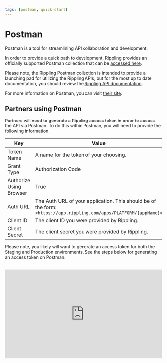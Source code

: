 ```yaml
---
tags: [postman, quick-start]
---
```


# Postman

Postman is a tool for streamlining API collaboration and development.

In order to provide a quick path to development, Rippling provides an officially supported Postman collection that can be [accessed here](https://documenter.getpostman.com/view/11475460/T1LQhS1V?version=latest).

Please note, the Rippling Postman collection is intended to provide a launching pad for utilizing the Rippling APIs, but for the most up to date documentation, you should review the [Rippling API documentation](https://rippling.stoplight.io/docs/rippling-api/RipplingOpenAPI.v1.yaml).

For more information on Postman, you can visit [their site](https://www.postman.com/).

## Partners using Postman

Partners will need to generate a Rippling access token in order to access the API via Postman. To do this within Postman, you will need to provide the following information.

| Key                     | Value                                                                                                            |
| ----------------------- | ---------------------------------------------------------------------------------------------------------------- |
| Token Name              | A name for the token of your choosing.                                                                           |
| Grant Type              | Authorization Code                                                                                               |
| Authorize Using Browser | True                                                                                                             |
| Auth URL                | The Auth URL of your application. This should be of the form: `<https://app.rippling.com/apps/PLATFORM/{appName}>` |
| Client ID               | The client ID you were provided by Rippling.                                                                     |
| Client Secret           | The client secret you were provided by Rippling.                                                                 |

Please note, you likely will want to generate an access token for both the Staging and Production environments. See the steps below for generating an access token on Postman.

<br />

<div style="position: relative; padding-bottom: 56.25%; height: 0;"><iframe src="https://www.loom.com/embed/6af93506e2c34ca983ca60d65f196f8b" frameborder="0" webkitallowfullscreen mozallowfullscreen allowfullscreen style="position: absolute; top: 0; left: 0; width: 100%; height: 100%;"></iframe></div>
